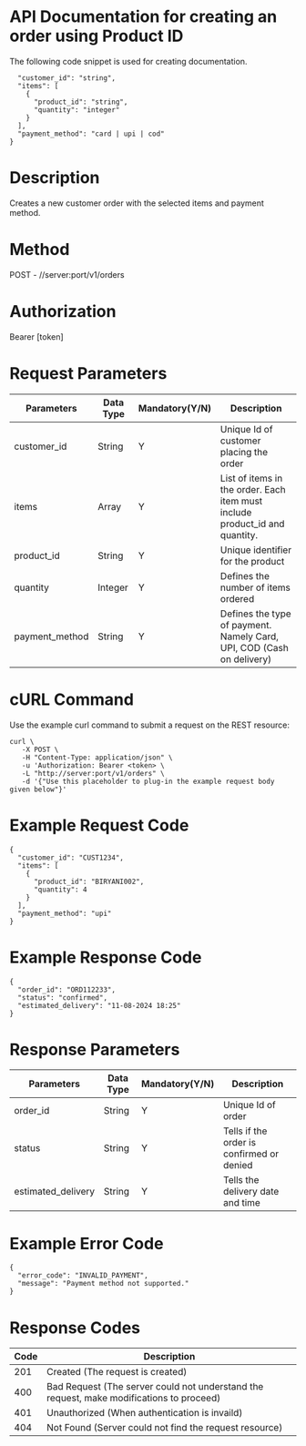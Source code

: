 # API Documentation for creating an order using Product ID 
The following code snippet is used for creating documentation.<br>
```{
  "customer_id": "string",
  "items": [
    {
      "product_id": "string",
      "quantity": "integer"
    }
  ],
  "payment_method": "card | upi | cod"
}
```

# Description
Creates a new customer order with the selected items and payment method.<br>

# Method
POST - //server:port/v1/orders

# Authorization
Bearer [token]

# Request Parameters 
|Parameters| Data Type |  Mandatory(Y/N) | Description |
|-----------|-----------|-----------------|-------------|
| customer_id| String   |    Y            |Unique Id of customer placing the order|
|   items|Array    | Y|     List of items in the order. Each item must include product_id and quantity.  |
|product_id| String| Y| Unique identifier for the product|
|quantity|Integer|Y| Defines the number of items ordered|
|payment_method|String|Y|Defines the type of payment. Namely Card, UPI, COD (Cash on delivery)|

# cURL Command
Use the example curl command to submit a request on the REST resource:
```
curl \
   -X POST \
   -H "Content-Type: application/json" \
   -u 'Authorization: Bearer <token> \
   -L "http://server:port/v1/orders" \
   -d '{"Use this placeholder to plug-in the example request body given below"}'
```

# Example Request Code
```
{
  "customer_id": "CUST1234",
  "items": [
    {
      "product_id": "BIRYANI002",
      "quantity": 4
    }
  ],
  "payment_method": "upi"
}
```
# Example Response Code
```
{
  "order_id": "ORD112233",
  "status": "confirmed",
  "estimated_delivery": "11-08-2024 18:25"
}
```
# Response Parameters
|Parameters| Data Type |  Mandatory(Y/N) | Description |
|-----------|-----------|-----------------|-------------|
| order_id| String   |    Y            |Unique Id of order|
|   status|String    | Y|     Tells if the order is confirmed or denied|
|estimated_delivery| String| Y| Tells the delivery date and time|

# Example Error Code 
```
{
  "error_code": "INVALID_PAYMENT",
  "message": "Payment method not supported."
}
```
# Response Codes 
| Code| Description |
|-----------|-----------|
| 201| Created (The request is created)|  
| 400 |Bad Request (The server could not understand the request, make modifications to proceed)|
|401| Unauthorized (When authentication is invaild)|
|404| Not Found (Server could not find the request resource)|
